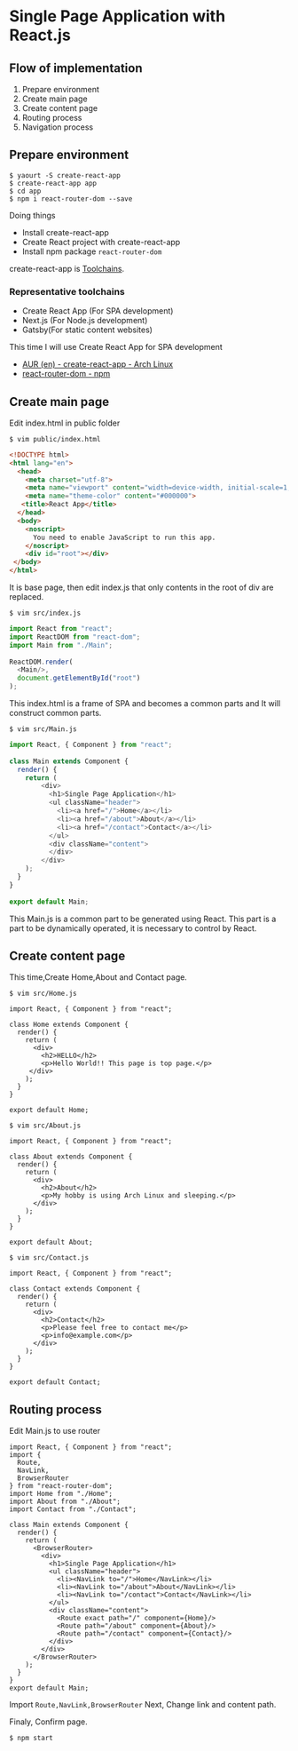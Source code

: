 # Single Page Application with React.js

## Flow of implementation
1. Prepare environment
1. Create main page
1. Create content page
1. Routing process
1. Navigation process

## Prepare environment

```
$ yaourt -S create-react-app
$ create-react-app app
$ cd app
$ npm i react-router-dom --save
```

Doing things
- Install create-react-app
- Create React project with create-react-app
- Install npm package `react-router-dom`

create-react-app is [Toolchains](https://en.wikipedia.org/wiki/Toolchain).

### Representative toolchains
- Create React App (For SPA development)
- Next.js (For Node.js development)
- Gatsby(For static content websites)

This time I will use Create React App for SPA development

- [AUR (en) - create-react-app - Arch Linux](https://aur.archlinux.org/packages/create-react-app/)
- [react-router-dom - npm](https://www.npmjs.com/package/react-router-dom) 

## Create main page
Edit index.html  in public folder
```
$ vim public/index.html
```

```HTML
<!DOCTYPE html>
<html lang="en">
  <head>
    <meta charset="utf-8">
    <meta name="viewport" content="width=device-width, initial-scale=1, shrink-to-fit=no">
    <meta name="theme-color" content="#000000">
   <title>React App</title>
  </head>
  <body>
    <noscript>
      You need to enable JavaScript to run this app.
    </noscript>
    <div id="root"></div>
 </body>
</html>
```

It is base page, then edit index.js  that only contents in the root of div are replaced.
```
$ vim src/index.js
```

```JavaScript
import React from "react";
import ReactDOM from "react-dom";
import Main from "./Main";
 
ReactDOM.render(
  <Main/>, 
  document.getElementById("root")
);
```

This index.html is a frame of SPA and becomes a common parts and It will construct common parts.

```
$ vim src/Main.js
```

```JavaScript
import React, { Component } from "react";
 
class Main extends Component {
  render() {
    return (
        <div>
          <h1>Single Page Application</h1>
          <ul className="header">
            <li><a href="/">Home</a></li>
            <li><a href="/about">About</a></li>
            <li><a href="/contact">Contact</a></li>
          </ul>
          <div className="content">
          </div>
        </div>
    );
  }
}
 
export default Main;
```


This Main.js is a common part to be generated using React.
This part is a part to be dynamically operated, it is necessary to control by React.

## Create content page
This time,Create Home,About and Contact page.
```
$ vim src/Home.js
```

```
import React, { Component } from "react";
 
class Home extends Component {
  render() {
    return (
      <div>
        <h2>HELLO</h2>
        <p>Hello World!! This page is top page.</p>
     </div>
    );
  }
}
 
export default Home;

```

```
$ vim src/About.js
```
```
import React, { Component } from "react";
 
class About extends Component {
  render() {
    return (
      <div>
        <h2>About</h2>
        <p>My hobby is using Arch Linux and sleeping.</p>
      </div>
    );
  }
}
 
export default About;
```

```
$ vim src/Contact.js
```

```
import React, { Component } from "react";
 
class Contact extends Component {
  render() {
    return (
      <div>
        <h2>Contact</h2>
        <p>Please feel free to contact me</p>
        <p>info@example.com</p>
      </div>
    );
  }
}
 
export default Contact;
```

## Routing process
Edit Main.js to use router

```
import React, { Component } from "react";
import {
  Route,
  NavLink,
  BrowserRouter
} from "react-router-dom";
import Home from "./Home";
import About from "./About";
import Contact from "./Contact";

class Main extends Component {
  render() {
    return (
      <BrowserRouter>
        <div>
          <h1>Single Page Application</h1>
          <ul className="header">
            <li><NavLink to="/">Home</NavLink></li>
            <li><NavLink to="/about">About</NavLink></li>
            <li><NavLink to="/contact">Contact</NavLink></li>
          </ul>
          <div className="content">
            <Route exact path="/" component={Home}/>
            <Route path="/about" component={About}/>
            <Route path="/contact" component={Contact}/>
          </div>
        </div>
      </BrowserRouter>
    );
  }
}
export default Main;
```

Import `Route,NavLink,BrowserRouter`
Next, Change link and content path.

Finaly, Confirm page.
```
$ npm start
```
